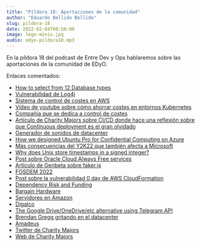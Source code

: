 ```yaml
---
title: "Píldora 18: Aportaciones de la comunidad"
author: "Eduardo Bellido Bellido"
slug: pildora-18
date: 2022-02-04T00:50:00
image: lego-minis.jpg
audio: edyo-pildora18.mp3
---
```


En la píldora 18 del podcast de Entre Dev y Ops hablaremos sobre las aportaciones de la comunidad de EDyO.

<!--more-->

Enlaces comentados:

- [How to select from 12 Database types](https://towardsdatascience.com/datastore-choices-sql-vs-nosql-database-ebec24d56106)
- [Vulnerabilidad de Log4j](https://www.lunasec.io/docs/blog/log4j-zero-day/)
- [Sistema de control de costes en AWS](https://aws.amazon.com/es/blogs/aws-cloud-financial-management/a-detailed-overview-of-the-cost-intelligence-dashboard/)
- [Vídeo de youtube sobre cómo ahorrar costes en entornos Kubernetes](https://youtu.be/YIPF_a2t4H8)
- [Compañía que se dedica a control de costes](https://www.apptio.com/products/cloudability/)
- [Artículo de Charity Majors sobre CI/CD donde hace una reflexión sobre que Continuous deployment es el gran olvidado](https://stackoverflow.blog/2021/12/20/fulfilling-the-promise-of-ci-cd/)
- [Generador de sonidos de datacenter](https://mynoise.net/NoiseMachines/dataCenterNoiseGenerator.php)
- [How we designed Ubuntu Pro for Confidential Computing on Azure](https://ubuntu.com/blog/how-we-designed-ubuntu-pro-for-confidential-computing-on-azure)
- [Más consecuencias del Y2K22 que también afecta a Microsoft](https://www.xataka.com/automovil/algunos-propietarios-honda-tienen-problemas-reloj-su-coche-consecuencias-y2k22-que-tambien-afecta-a-microsoft)
- [Why does Unix store timestamps in a signed integer?](https://unix.stackexchange.com/questions/25361/why-does-unix-store-timestamps-in-a-signed-integer)
- [Post sobre  Oracle Cloud Always Free services](https://blogs.oracle.com/cloud-infrastructure/post/oracle-builds-out-their-portfolio-of-oracle-cloud-infrastructure-always-free-services)
- [Artículo de Genbeta sobre faker.js](https://www.genbeta.com/actualidad/sabotear-tu-propio-proyecto-open-source-grandes-empresas-dejen-beneficiarse-supone-que-github-te-bloquee-todo)
- [FOSDEM 2022](https://fosdem.org/2022/?s=09)
- [Post sobre la vulnerabilidad 0 day de AWS CloudFormation](https://orca.security/resources/blog/aws-cloudformation-vulnerability/)
- [Dependency Risk and Funding](https://lucumr.pocoo.org/2022/1/10/dependency-risk-and-funding/)
- [Bargain Hardware](https://www.bargainhardware.co.uk/)
- [Servidores en Amazon](https://www.amazon.es/Servidores-Inform%C3%A1tica/s?srs=10675217031&rh=n%3A938009031&tag=entredevyops-21)
- [Digalco](https://digalco.com/)
- [The Google Drive/OneDrive/etc alternative using Telegram API](https://teledriveapp.com/)
- [Brendan Gregg gritando en el datacenter]( https://www.youtube.com/watch?v=tDacjrSCeq4)
- [Amadeus](https://amadeus-resto.be/amadeus-brussel/)
- [Twitter de Charity Majors](https://twitter.com/mipsytipsy)
- [Web de Charity Majors](https://charity.wtf/)
